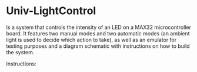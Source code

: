 # Univ-LightControl

Is a system that controls the intensity of an LED on a MAX32 microcontroller board. It features two manual modes and two automatic modes (an ambient light is used to decide which action to take), as well as an emulator for testing purposes and a diagram schematic with instructions on how to build the system.

Instructions:

